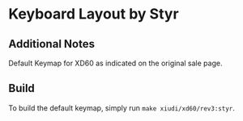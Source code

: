 # Keyboard Layout by Styr

## Additional Notes
Default Keymap for XD60 as indicated on the original sale page.

## Build
To build the default keymap, simply run `make xiudi/xd60/rev3:styr`.
